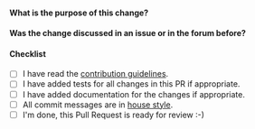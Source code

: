 <!--
Thank you very much for contributing code or documentation to rclone! Please
fill out the following questions to make it easier for us to review your
changes.

You do not need to check all the boxes below all at once, feel free to take
your time and add more commits. If you're done and ready for review, please
check the last box.
-->

#### What is the purpose of this change?

<!--
Describe the changes here
-->

#### Was the change discussed in an issue or in the forum before?

<!--
Link issues and relevant forum posts here.
-->

#### Checklist

- [ ] I have read the [contribution guidelines](https://github.com/ncw/rclone/blob/master/CONTRIBUTING.md#submitting-a-pull-request).
- [ ] I have added tests for all changes in this PR if appropriate.
- [ ] I have added documentation for the changes if appropriate.
- [ ] All commit messages are in [house style](https://github.com/ncw/rclone/blob/master/CONTRIBUTING.md#commit-messages).
- [ ] I'm done, this Pull Request is ready for review :-)
